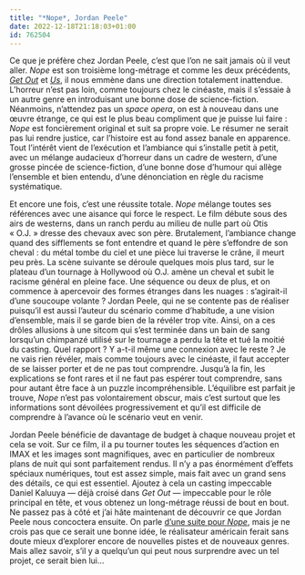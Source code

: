 ```yaml
---
title: "*Nope*, Jordan Peele"
date: 2022-12-18T21:18:03+01:00
id: 762504 
---
```


Ce que je préfère chez Jordan Peele, c’est que l’on ne sait jamais où il veut aller. *Nope* est son troisième long-métrage et comme les deux précédents, [*Get Out*](https://voiretmanger.fr/get-out-peele/) et [*Us*](https://voiretmanger.fr/us-peele/), il nous emmène dans une direction totalement inattendue. L’horreur n’est pas loin, comme toujours chez le cinéaste, mais il s’essaie à un autre genre en introduisant une bonne dose de science-fiction. Néanmoins, n’attendez pas un *space opera*, on est à nouveau dans une œuvre étrange, ce qui est le plus beau compliment que je puisse lui faire : *Nope* est foncièrement original et suit sa propre voie. Le résumer ne serait pas lui rendre justice, car l’histoire est au fond assez banale en apparence. Tout l’intérêt vient de l’exécution et l’ambiance qui s’installe petit à petit, avec un mélange audacieux d’horreur dans un cadre de western, d’une grosse pincée de science-fiction, d’une bonne dose d’humour qui allège l’ensemble et bien entendu, d’une dénonciation en règle du racisme systématique.

Et encore une fois, c’est une réussite totale. *Nope* mélange toutes ses références avec une aisance qui force le respect. Le film débute sous des airs de westerns, dans un ranch perdu au milieu de nulle part où Otis « O.J. » dresse des chevaux avec son père. Brutalement, l’ambiance change quand des sifflements se font entendre et quand le père s’effondre de son cheval : du métal tombe du ciel et une pièce lui traverse le crâne, il meurt peu près. La scène suivante se déroule quelques mois plus tard, sur le plateau d’un tournage à Hollywood où O.J. amène un cheval et subit le racisme général en pleine face. Une séquence ou deux de plus, et on commence à apercevoir des formes étranges dans les nuages : s’agirait-il d’une soucoupe volante ? Jordan Peele, qui ne se contente pas de réaliser puisqu’il est aussi l’auteur du scénario comme d’habitude, a une vision d’ensemble, mais il se garde bien de la révéler trop vite. Ainsi, on a ces drôles allusions à une sitcom qui s’est terminée dans un bain de sang lorsqu’un chimpanzé utilisé sur le tournage a perdu la tête et tué la moitié du casting. Quel rapport ? Y a-t-il même une connexion avec le reste ? Je ne vais rien révéler, mais comme toujours avec le cinéaste, il faut accepter de se laisser porter et de ne pas tout comprendre. Jusqu’à la fin, les explications se font rares et il ne faut pas espérer tout comprendre, sans pour autant être face à un puzzle incompréhensible. L’équilibre est parfait je trouve, *Nope* n’est pas volontairement obscur, mais c’est surtout que les informations sont dévoilées progressivement et qu’il est difficile de comprendre à l’avance où le scénario veut en venir.

Jordan Peele bénéficie de davantage de budget à chaque nouveau projet et cela se voit. Sur ce film, il a pu tourner toutes les séquences d’action en IMAX et les images sont magnifiques, avec en particulier de nombreux plans de nuit qui sont parfaitement rendus. Il n’y a pas énormément d’effets spéciaux numériques, tout est assez simple, mais fait avec un grand sens des détails, ce qui est essentiel. Ajoutez à cela un casting impeccable Daniel Kaluuya — déjà croisé dans *Get Out* — impeccable pour le rôle principal en tête, et vous obtenez un long-métrage réussi de bout en bout. Ne passez pas à côté et j’ai hâte maintenant de découvrir ce que Jordan Peele nous concoctera ensuite. On parle [d’une suite pour *Nope*](https://fr.wikipedia.org/wiki/Nope#Suite), mais je ne crois pas que ce serait une bonne idée, le réalisateur américain ferait sans doute mieux d’explorer encore de nouvelles pistes et de nouveaux genres. Mais allez savoir, s’il y a quelqu’un qui peut nous surprendre avec un tel projet, ce serait bien lui…
